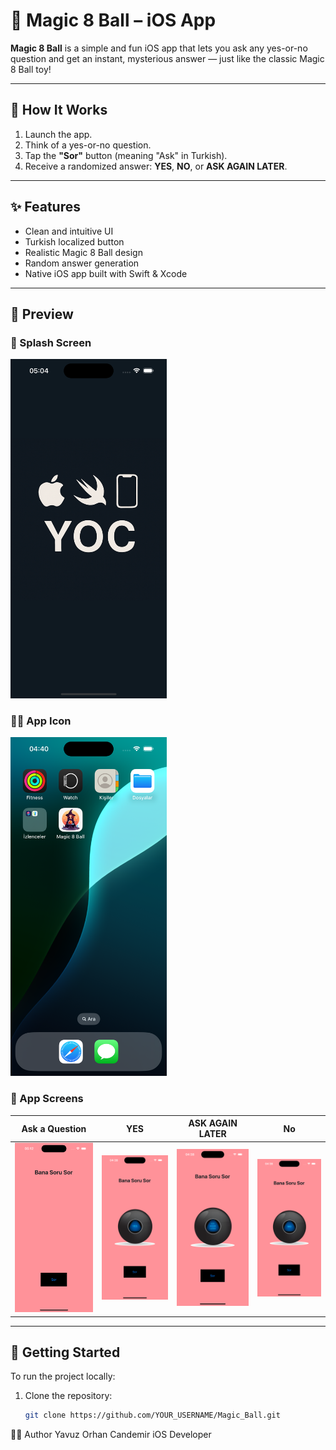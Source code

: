 # 🎱 Magic 8 Ball – iOS App

**Magic 8 Ball** is a simple and fun iOS app that lets you ask any yes-or-no question and get an instant, mysterious answer — just like the classic Magic 8 Ball toy!

---

## 📱 How It Works

1. Launch the app.
2. Think of a yes-or-no question.
3. Tap the **"Sor"** button (meaning "Ask" in Turkish).
4. Receive a randomized answer: **YES**, **NO**, or **ASK AGAIN LATER**.

---

## ✨ Features

- Clean and intuitive UI
- Turkish localized button
- Realistic Magic 8 Ball design
- Random answer generation
- Native iOS app built with Swift & Xcode

---

## 🧪 Preview

### 🔵 Splash Screen
<img src="screenshots/splash.png" width="250">

### 🧙‍♀️ App Icon
<img src="screenshots/app-icon.png" width="250">

### 📲 App Screens

| Ask a Question | YES | ASK AGAIN LATER | No|
|----------------|-----|-----------------|---|
| <img src="screenshots/screen4.png" width="200"> | <img src="screenshots/screen2.png" width="200"> | <img src="screenshots/screen3.png" width="200"> | <img src="screenshots/screen1.png" width="200"> |

---

## 🚀 Getting Started

To run the project locally:

1. Clone the repository:
   ```bash
   git clone https://github.com/YOUR_USERNAME/Magic_Ball.git


👨‍💻 Author
Yavuz Orhan Candemir
iOS Developer
